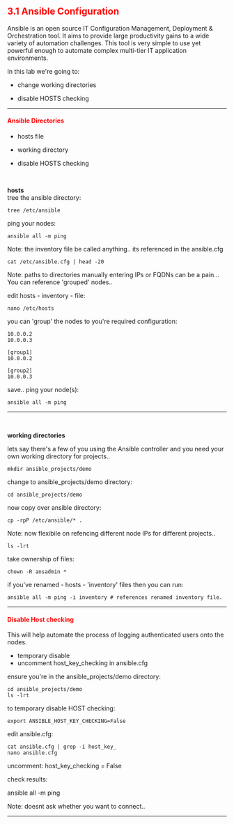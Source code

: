 ## <font color='red'>3.1 Ansible Configuration</font>
Ansible is an open source IT Configuration Management, Deployment & Orchestration tool. It aims to provide large productivity gains to a wide variety of automation challenges. This tool is very simple to use yet powerful enough to automate complex multi-tier IT application environments. 


In this lab we're going to:
* change working directories

* disable HOSTS checking

---

#### <font color='red'>Ansible Directories</font>
* hosts file
* working directory

* disable HOSTS checking

</br>

**hosts**  
tree the ansible directory:
```
tree /etc/ansible
```
ping your nodes:
```
ansible all -m ping
```
Note: the inventory file be called anything..  its referenced in the ansible.cfg
```
cat /etc/ansible.cfg | head -20
```
Note: paths to directories
manually entering IPs or FQDNs can be a pain...  You can reference 'grouped' nodes..

edit hosts - inventory - file:
```
nano /etc/hosts
```
you can 'group' the nodes to you're required configuration:
```
10.0.0.2
10.0.0.3

[group1]
10.0.0.2

[group2]
10.0.0.3
```
save..
ping your node(s):
```
ansible all -m ping
```

---

</br>

**working directories**  

lets say there's a few of you using the Ansible controller and you need your own working directory for projects..
```
mkdir ansible_projects/demo
```
change to ansible_projects/demo directory:
```
cd ansible_projects/demo
```
now copy over ansible directory:
```
cp -rpP /etc/ansible/* .
```
Note: now flexibile on refencing different node IPs for different projects..
```
ls -lrt
```
take ownership of files:
```
chown -R ansadmin *
```
if you've renamed - hosts - 'inventory' files then you can run:
```
ansible all -m ping -i inventory # references renamed inventory file.
```

---

#### <font color='red'>Disable Host checking</font>
This will help automate the process of logging authenticated users onto the nodes.  
* temporary disable 
* uncomment host_key_checking in ansible.cfg

ensure you're in the ansible_projects/demo directory:
```
cd ansible_projects/demo
ls -lrt
```
to temporary disable HOST checking:
```
export ANSIBLE_HOST_KEY_CHECKING=False
```
edit ansible.cfg:
```
cat ansible.cfg | grep -i host_key_
nano ansible.cfg
```
uncomment: host_key_checking = False

check results:

ansible all -m ping

Note: doesnt ask whether you want to connect..

---